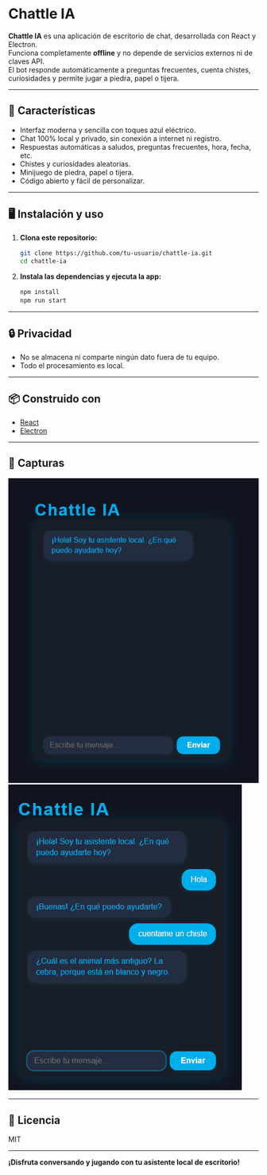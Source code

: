 # Chattle IA

**Chattle IA** es una aplicación de escritorio de chat, desarrollada con React y Electron.  
Funciona completamente **offline** y no depende de servicios externos ni de claves API.  
El bot responde automáticamente a preguntas frecuentes, cuenta chistes, curiosidades y permite jugar a piedra, papel o tijera.

---

## 🚀 Características

- Interfaz moderna y sencilla con toques azul eléctrico.
- Chat 100% local y privado, sin conexión a internet ni registro.
- Respuestas automáticas a saludos, preguntas frecuentes, hora, fecha, etc.
- Chistes y curiosidades aleatorias.
- Minijuego de piedra, papel o tijera.
- Código abierto y fácil de personalizar.

---

## 🖥️ Instalación y uso

1. **Clona este repositorio:**

   ```sh
   git clone https://github.com/tu-usuario/chattle-ia.git
   cd chattle-ia
   ```

2. **Instala las dependencias y ejecuta la app:**

   ```sh
   npm install
   npm run start
   ```

---

## 🔒 Privacidad

- No se almacena ni comparte ningún dato fuera de tu equipo.
- Todo el procesamiento es local.

---

## 📦 Construido con

- [React](https://react.dev/)
- [Electron](https://www.electronjs.org/)

---

## 📸 Capturas

![Chattle starts](img/1.png)
![Ejemplo de conversación](img/2.png)


---

## 📄 Licencia

MIT

---

**¡Disfruta conversando y jugando con tu asistente local de escritorio!**